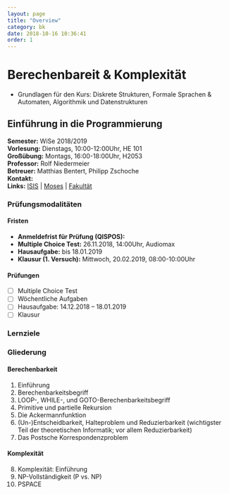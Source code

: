 ```yaml
---
layout: page
title: "Overview"
category: bk
date: 2018-10-16 10:36:41
order: 1
---
```


# Berechenbareit & Komplexität

* Grundlagen für den Kurs: Diskrete Strukturen, Formale Sprachen & Automaten, Algorithmik und Datenstrukturen


## Einführung in die Programmierung

**Semester:** WiSe 2018/2019 <br>
**Vorlesung:** Dienstags, 10:00-12:00Uhr, HE 101 <br>
**Großübung:** Montags, 16:00-18:00Uhr, H2053 <br>
**Professor:**  Rolf Niedermeier<br>
**Betreuer:** Matthias Bentert, Philipp Zschoche <br>
**Kontakt:**  <br>
**Links:** [ISIS](https://isis.tu-berlin.de/course/view.php?id=14311) | [Moses](https://moseskonto.tu-berlin.de/moses/modultransfersystem/bolognamodule/beschreibung/anzeigen.html?number=40356&version=6&sprache=1) | [Fakultät](http://www.akt.tu-berlin.de)

### Prüfungsmodalitäten

#### Fristen
- **Anmeldefrist für Prüfung (QISPOS):**
- **Multiple Choice Test:** 26.11.2018, 14:00Uhr, Audiomax
- **Hausaufgabe:** bis 18.01.2019
- **Klausur (1. Versuch):** Mittwoch, 20.02.2019, 08:00-10:00Uhr

#### Prüfungen
- [ ] Multiple Choice Test
- [ ] Wöchentliche Aufgaben
- [ ] Hausaufgabe: 14.12.2018 – 18.01.2019
- [ ] Klausur

### Lernziele

### Gliederung

#### Berechenbarkeit
1. Einführung
2. Berechenbarkeitsbegriff
3. LOOP-, WHILE-, und GOTO-Berechenbarkeitsbegriff
4. Primitive und  partielle Rekursion
5. Die Ackermannfunktion
6. (Un-)Entscheidbarkeit, Halteproblem und Reduzierbarkeit (wichtigster Teil der theoretischen Informatik; vor allem Reduzierbarkeit)
7. Das Postsche Korrespondenzproblem

#### Komplexität
8. Komplexität: Einführung
9. NP-Vollständigkeit (P vs. NP)
10. PSPACE

